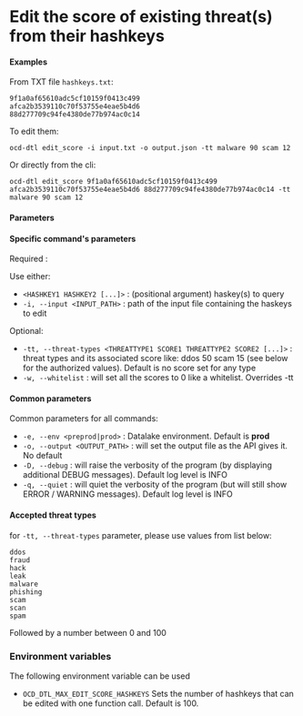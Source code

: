 # Edit the score of existing threat(s) from their hashkeys

#### Examples

From TXT file `hashkeys.txt`:

    9f1a0af65610adc5cf10159f0413c499
    afca2b3539110c70f53755e4eae5b4d6
    88d277709c94fe4380de77b974ac0c14

To edit them:
    
    ocd-dtl edit_score -i input.txt -o output.json -tt malware 90 scam 12

Or directly from the cli:
    
    ocd-dtl edit_score 9f1a0af65610adc5cf10159f0413c499 afca2b3539110c70f53755e4eae5b4d6 88d277709c94fe4380de77b974ac0c14 -tt malware 90 scam 12

#### Parameters

#### Specific command's parameters

Required :

Use either:
* `<HASHKEY1 HASHKEY2 [...]>` : (positional argument) haskey(s) to query   
* `-i, --input <INPUT_PATH>` : path of the input file containing the haskeys to edit 

Optional:
* `-tt, --threat-types <THREATTYPE1 SCORE1 THREATTYPE2 SCORE2 [...]>` : threat types and its associated score like: ddos 50 scam 15 (see below for the authorized values).  Default is no score set for any type
* `-w, --whitelist` : will set all the scores to 0 like a whitelist. Overrides -tt  

#### Common parameters
Common parameters for all commands:  
* `-e, --env <preprod|prod>` :   Datalake environment. Default is **prod**  
* `-o, --output <OUTPUT_PATH>` : will set the output file as the API gives it.  No default
* `-D, --debug`  : will raise the verbosity of the program (by displaying additional DEBUG messages). Default log level is INFO
* `-q, --quiet` : will quiet the verbosity of the program (but will still show ERROR / WARNING messages). Default log level is INFO

#### Accepted threat types

for `-tt, --threat-types` parameter, please use values from list below:  

    ddos
    fraud
    hack
    leak
    malware
    phishing
    scam
    scan
    spam

Followed by a number between 0 and 100

### Environment variables

The following environment variable can be used 

* `OCD_DTL_MAX_EDIT_SCORE_HASHKEYS` Sets the number of hashkeys that can be edited with one function call. Default is 100.